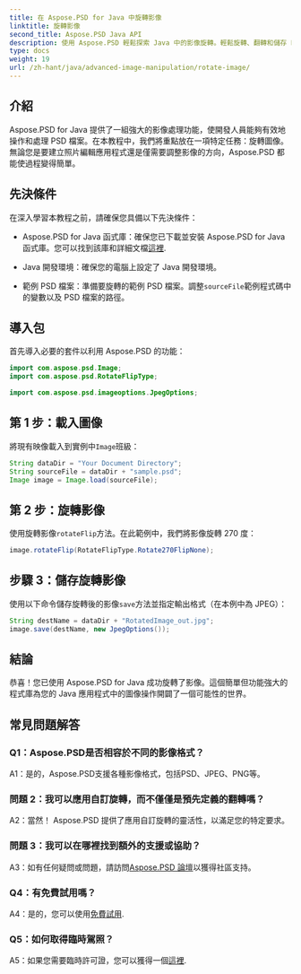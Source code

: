 ```yaml
---
title: 在 Aspose.PSD for Java 中旋轉影像
linktitle: 旋轉影像
second_title: Aspose.PSD Java API
description: 使用 Aspose.PSD 輕鬆探索 Java 中的影像旋轉。輕鬆旋轉、翻轉和儲存 PSD 檔案。
type: docs
weight: 19
url: /zh-hant/java/advanced-image-manipulation/rotate-image/
---
```

## 介紹

Aspose.PSD for Java 提供了一組強大的影像處理功能，使開發人員能夠有效地操作和處理 PSD 檔案。在本教程中，我們將重點放在一項特定任務：旋轉圖像。無論您是要建立照片編輯應用程式還是僅需要調整影像的方向，Aspose.PSD 都能使過程變得簡單。

## 先決條件

在深入學習本教程之前，請確保您具備以下先決條件：

-  Aspose.PSD for Java 函式庫：確保您已下載並安裝 Aspose.PSD for Java 函式庫。您可以找到該庫和詳細文檔[這裡](https://reference.aspose.com/psd/java/).

- Java 開發環境：確保您的電腦上設定了 Java 開發環境。

- 範例 PSD 檔案：準備要旋轉的範例 PSD 檔案。調整`sourceFile`範例程式碼中的變數以及 PSD 檔案的路徑。

## 導入包

首先導入必要的套件以利用 Aspose.PSD 的功能：

```java
import com.aspose.psd.Image;
import com.aspose.psd.RotateFlipType;

import com.aspose.psd.imageoptions.JpegOptions;
```

## 第 1 步：載入圖像

將現有映像載入到實例中`Image`班級：

```java
String dataDir = "Your Document Directory";
String sourceFile = dataDir + "sample.psd";
Image image = Image.load(sourceFile);
```

## 第 2 步：旋轉影像

使用旋轉影像`rotateFlip`方法。在此範例中，我們將影像旋轉 270 度：

```java
image.rotateFlip(RotateFlipType.Rotate270FlipNone);
```

## 步驟 3：儲存旋轉影像

使用以下命令儲存旋轉後的影像`save`方法並指定輸出格式（在本例中為 JPEG）：

```java
String destName = dataDir + "RotatedImage_out.jpg";
image.save(destName, new JpegOptions());
```

## 結論

恭喜！您已使用 Aspose.PSD for Java 成功旋轉了影像。這個簡單但功能強大的程式庫為您的 Java 應用程式中的圖像操作開闢了一個可能性的世界。

## 常見問題解答

### Q1：Aspose.PSD是否相容於不同的影像格式？

A1：是的，Aspose.PSD支援各種影像格式，包括PSD、JPEG、PNG等。

### 問題 2：我可以應用自訂旋轉，而不僅僅是預先定義的翻轉嗎？

A2：當然！ Aspose.PSD 提供了應用自訂旋轉的靈活性，以滿足您的特定要求。

### 問題 3：我可以在哪裡找到額外的支援或協助？

 A3：如有任何疑問或問題，請訪問[Aspose.PSD 論壇](https://forum.aspose.com/c/psd/34)以獲得社區支持。

### Q4：有免費試用嗎？

 A4：是的，您可以使用[免費試用](https://releases.aspose.com/).

### Q5：如何取得臨時駕照？

 A5：如果您需要臨時許可證，您可以獲得一個[這裡](https://purchase.aspose.com/temporary-license/).